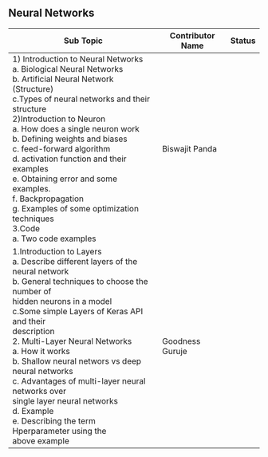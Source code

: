 ## Neural Networks

| Sub Topic | Contributor Name | Status     |
| --------- | ---------------- | ---------- |
| 1) Introduction to Neural Networks<br>a. Biological Neural Networks<br>b. Artificial Neural Network (Structure)<br>c.Types of neural networks and their structure<br>2)Introduction to Neuron<br>a. How does a single neuron work<br>b. Defining weights and biases<br>c. feed-forward algorithm<br>d. activation function and their examples<br>e. Obtaining error and some examples.<br>f. Backpropagation<br>g. Examples of some optimization techniques<br>3.Code<br>a. Two code examples               | Biswajit Panda  |  |
| 1.Introduction to Layers<br>a. Describe different layers of the neural network<br>b. General techniques to choose the number of<br>hidden neurons in a model<br>c.Some simple Layers of Keras API and their<br>description<br>2\. Multi-Layer Neural Networks<br>a. How it works<br>b. Shallow neural networs vs deep neural networks<br>c. Advantages of multi-layer neural networks over<br>single layer neural networks<br>d. Example<br>e. Describing the term Hperparameter using the<br>above example | Goodness Guruje |
